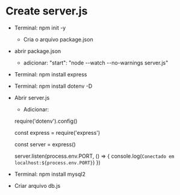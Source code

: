 # Create server.js
- Terminal: npm init -y 
    - Cria o arquivo package.json
- abrir package.json
    - adicionar: "start": "node --watch --no-warnings server.js"
- Terminal: npm install express
- Terminal: npm install dotenv -D
- Abrir server.js
    - Adicionar: 
        
     require('dotenv').config() 

    const express = require('express')

    const server = express()

    server.listen(process.env.PORT, () => {
        console.log(`Conectado em localhost:${process.env.PORT}`)
    })   
- Terminal: npm install mysql2
- Criar arquivo db.js